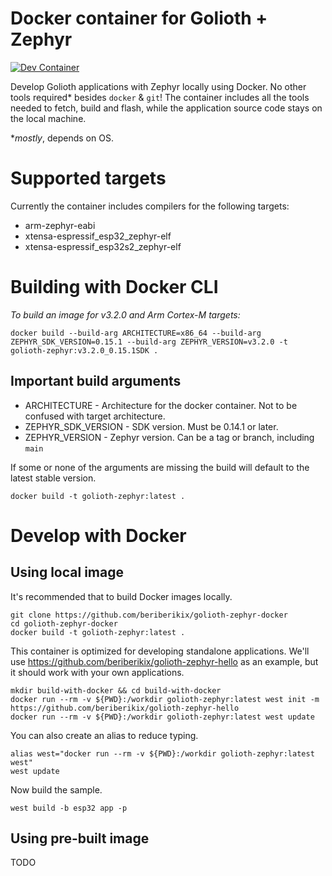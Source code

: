 # Docker container for Golioth + Zephyr

[![Dev Container](https://github.com/beriberikix/golioth-zephyr-docker/actions/workflows/docker-publish.yml/badge.svg)](https://github.com/beriberikix/golioth-zephyr-docker/actions/workflows/docker-publish.yml)

Develop Golioth applications with Zephyr locally using Docker. No other tools required* besides `docker` & `git`! The container includes all the tools needed to fetch, build and flash, while the application source code stays on the local machine.

*_mostly_, depends on OS.

# Supported targets

Currently the container includes compilers for the following targets:
* arm-zephyr-eabi
* xtensa-espressif_esp32_zephyr-elf
* xtensa-espressif_esp32s2_zephyr-elf

# Building with Docker CLI

_To build an image for v3.2.0 and Arm Cortex-M targets:_

```
docker build --build-arg ARCHITECTURE=x86_64 --build-arg ZEPHYR_SDK_VERSION=0.15.1 --build-arg ZEPHYR_VERSION=v3.2.0 -t golioth-zephyr:v3.2.0_0.15.1SDK .
```

## Important build arguments

* ARCHITECTURE - Architecture for the docker container. Not to be confused with target architecture.
* ZEPHYR_SDK_VERSION - SDK version. Must be 0.14.1 or later.
* ZEPHYR_VERSION - Zephyr version. Can be a tag or branch, including `main`

If some or none of the arguments are missing the build will default to the latest stable version.

```
docker build -t golioth-zephyr:latest .
```

# Develop with Docker

## Using local image

It's recommended that to build Docker images locally.

```
git clone https://github.com/beriberikix/golioth-zephyr-docker
cd golioth-zephyr-docker
docker build -t golioth-zephyr:latest .
```

This container is optimized for developing standalone applications. We'll use https://github.com/beriberikix/golioth-zephyr-hello as an example, but it should work with your own applications.

```
mkdir build-with-docker && cd build-with-docker
docker run --rm -v ${PWD}:/workdir golioth-zephyr:latest west init -m https://github.com/beriberikix/golioth-zephyr-hello
docker run --rm -v ${PWD}:/workdir golioth-zephyr:latest west update
```

You can also create an alias to reduce typing.

```
alias west="docker run --rm -v ${PWD}:/workdir golioth-zephyr:latest west"
west update
```

Now build the sample.

```
west build -b esp32 app -p
```

## Using pre-built image

TODO